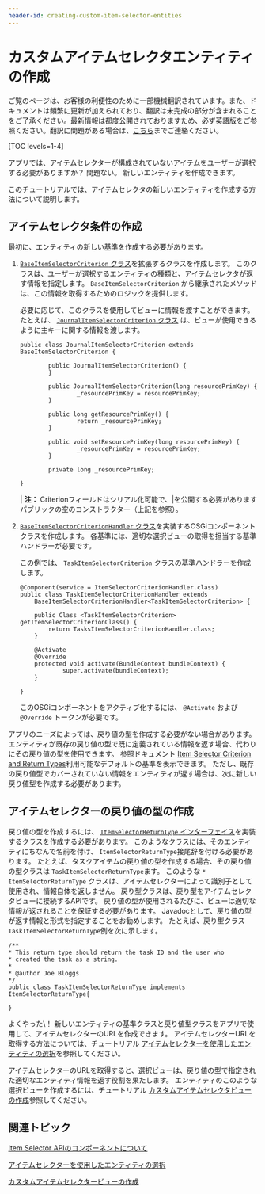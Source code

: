```yaml
---
header-id: creating-custom-item-selector-entities
---
```


# カスタムアイテムセレクタエンティティの作成

<p class="alert alert-info"><span class="wysiwyg-color-blue120">ご覧のページは、お客様の利便性のために一部機械翻訳されています。また、ドキュメントは頻繁に更新が加えられており、翻訳は未完成の部分が含まれることをご了承ください。最新情報は都度公開されておりますため、必ず英語版をご参照ください。翻訳に問題がある場合は、<a href="mailto:support-content-jp@liferay.com">こちら</a>までご連絡ください。</span></p>

[TOC levels=1-4]

アプリでは、アイテムセレクターが構成されていないアイテムをユーザーが選択する必要がありますか？ 問題ない。 新しいエンティティを作成できます。

このチュートリアルでは、アイテムセレクタの新しいエンティティを作成する方法について説明します。

## アイテムセレクタ条件の作成

最初に、エンティティの新しい基準を作成する必要があります。

1.  [`BaseItemSelectorCriterion` クラス](@app-ref@/collaboration/latest/javadocs/com/liferay/item/selector/BaseItemSelectorCriterion.html)を拡張するクラスを作成します。 このクラスは、ユーザーが選択するエンティティの種類と、アイテムセレクタが返す情報を指定します。 `BaseItemSelectorCriterion` から継承されたメソッドは、この情報を取得するためのロジックを提供します。

    必要に応じて、このクラスを使用してビューに情報を渡すことができます。 たとえば、 [`JournalItemSelectorCriterion` クラス](@app-ref@/web-experience/latest/javadocs/com/liferay/journal/item/selector/criterion/JournalItemSelectorCriterion.html) は、ビューが使用できるように主キーに関する情報を渡します。
   
        public class JournalItemSelectorCriterion extends BaseItemSelectorCriterion {
       
                public JournalItemSelectorCriterion() {
                }
       
                public JournalItemSelectorCriterion(long resourcePrimKey) {
                        _resourcePrimKey = resourcePrimKey;
                }
       
                public long getResourcePrimKey() {
                        return _resourcePrimKey;
                }
       
                public void setResourcePrimKey(long resourcePrimKey) {
                        _resourcePrimKey = resourcePrimKey;
                }
       
                private long _resourcePrimKey;
       
        }

    | **注：** Criterionフィールドはシリアル化可能で、|を公開する必要がありますパブリックの空のコンストラクター（上記を参照）。

2.  [`BaseItemSelectorCriterionHandler` クラス](@app-ref@/collaboration/latest/javadocs/com/liferay/item/selector/BaseItemSelectorCriterionHandler.html)を実装するOSGiコンポーネントクラスを作成します。 各基準には、適切な選択ビューの取得を担当する基準ハンドラーが必要です。

    この例では、 `TaskItemSelectorCriterion` クラスの基準ハンドラーを作成します。
   
        @Component(service = ItemSelectorCriterionHandler.class)
        public class TaskItemSelectorCriterionHandler extends 
            BaseItemSelectorCriterionHandler<TaskItemSelectorCriterion> {
       
            public Class <TaskItemSelectorCriterion> getItemSelectorCriterionClass() {
                return TasksItemSelectorCriterionHandler.class;
            }
       
            @Activate
            @Override
            protected void activate(BundleContext bundleContext) {
                    super.activate(bundleContext);
            }
       
        }

    このOSGiコンポーネントをアクティブ化するには、 `@Activate` および `@Override` トークンが必要です。

アプリのニーズによっては、戻り値の型を作成する必要がない場合があります。 エンティティが既存の戻り値の型で既に定義されている情報を返す場合、代わりにその戻り値の型を使用できます。 参照ドキュメント [Item Selector Criterion and Return Types](/docs/7-1/reference/-/knowledge_base/r/item-selector-criterion-and-return-types)利用可能なデフォルトの基準を表示できます。 ただし、既存の戻り値型でカバーされていない情報をエンティティが返す場合は、次に新しい戻り値型を作成する必要があります。

## アイテムセレクターの戻り値の型の作成

戻り値の型を作成するには、 [`ItemSelectorReturnType` インターフェイス](@app-ref@/collaboration/latest/javadocs/com/liferay/item/selector/ItemSelectorReturnType.html)を実装するクラスを作成する必要があります。 このようなクラスには、そのエンティティにちなんで名前を付け、 `ItemSelectorReturnType`接尾辞を付ける必要があります。 たとえば、タスクアイテムの戻り値の型を作成する場合、その戻り値の型クラスは `TaskItemSelectorReturnType`ます。 このような `* ItemSelectorReturnType` クラスは、アイテムセレクターによって識別子として使用され、情報自体を返しません。 戻り型クラスは、戻り型をアイテムセレクタビューに接続するAPIです。 戻り値の型が使用されるたびに、ビューは適切な情報が返されることを保証する必要があります。 Javadocとして、戻り値の型が返す情報と形式を指定することをお勧めします。 たとえば、戻り型クラス `TaskItemSelectorReturnType`例を次に示します。

    /**
    * This return type should return the task ID and the user who
    * created the task as a string.
    * 
    * @author Joe Bloggs
    */
    public class TaskItemSelectorReturnType implements ItemSelectorReturnType{
    
    }

よくやった\！ 新しいエンティティの基準クラスと戻り値型クラスをアプリで使用して、アイテムセレクターのURLを作成できます。 アイテムセレクターURLを取得する方法については、チュートリアル [アイテムセレクターを使用したエンティティの選択](/docs/7-1/tutorials/-/knowledge_base/t/selecting-entities-using-the-item-selector)を参照してください。

アイテムセレクターのURLを取得すると、選択ビューは、戻り値の型で指定された適切なエンティティ情報を返す役割を果たします。 エンティティのこのような選択ビューを作成するには、チュートリアル [カスタムアイテムセレクタビューの作成](/docs/7-1/tutorials/-/knowledge_base/t/creating-custom-item-selector-views)参照してください。

## 関連トピック

[Item Selector APIのコンポーネントについて](/docs/7-1/tutorials/-/knowledge_base/t/understanding-the-item-selector-apis-components)

[アイテムセレクターを使用したエンティティの選択](/docs/7-1/tutorials/-/knowledge_base/t/selecting-entities-using-the-item-selector)

[カスタムアイテムセレクタービューの作成](/docs/7-1/tutorials/-/knowledge_base/t/creating-custom-item-selector-views)
